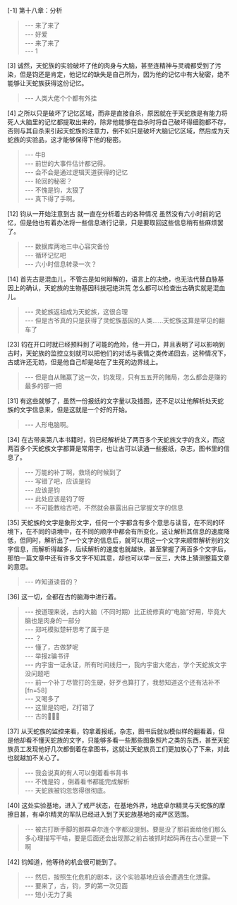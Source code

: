 
[-1] 第十八章：分析
>--- 来了来了<br>
>--- 好爱<br>
>--- 来了来了<br>
>--- 1<br>

[3] 诚然，天蛇族的实验破坏了他的肉身与大脑，甚至连精神与灵魂都受到了污染，但是钧还是肯定，他记忆的缺失是自己所为，因为他的记忆中有大秘密，绝不能够让天蛇族获得这份记忆。
>--- 人类大佬个个都有外挂<br>

[4] 之所以只是破坏了记忆区域，而非是直接自杀，原因就在于天蛇族是有能力将死人大脑里的记忆都提取出来的，除非他能够在自杀时将自己破坏得细胞都不存，否则与其自杀来引起天蛇族的注意力，倒不如只是破坏大脑记忆区域，然后成为天蛇族的实验品，这才能够保得下他的秘密。
>--- 牛B<br>
>--- 前世的大事件估计都记得。<br>
>--- 会不会是通过逻辑天道获得的记忆<br>
>--- 轮回的秘密？<br>
>--- 不愧是钧，太狠了<br>
>--- 真下得了手啊。<br>

[12] 钧从一开始注意到古 就一直在分析着古的各种情况 虽然没有六小时前的记忆，但是他也有着办法将一些信息进行记录，只是要取回这些信息稍有些麻烦罢了。
>--- 数据库两地三中心容灾备份<br>
>--- 循环记忆吧<br>
>--- 六小时信息转录一次？<br>

[14] 首先古是混血儿，不管古是如何辩解的，语言上的决绝，也无法代替血脉基因上的确认，天蛇族的生物基因科技冠绝洪荒 怎么都可以检查出古确实就是混血儿。
>--- 灵蛇族返祖成为天蛇族，这很合理<br>
>--- 但是古爷真的只是获得了灵蛇族基因的人类……天蛇族这算是罕见的翻车了<br>

[23] 钧在开口时就已经预料到了可能的危险，他一开口，并且表明了可以影响到古时，天蛇族的监控立刻就可以把他们的对话与表情之类传递回去，这种情况下，古或许还无妨，但是他自己却是站在了生死的边界线上。
>--- 但是自从赌赢了这一次，钧发现，只有五五开的赌局，怎么都会是赚的最多的那一把<br>

[31] 有这些就够了，虽然一份报纸的文字量以及插图，还不足以让他解析处天蛇族的文字信息来，但是这就是一个好的开始。
>--- 人形电脑啊。<br>

[34] 在古带来第八本书籍时，钧已经解析处了两百多个天蛇族文字的含义，而这两百多个天蛇族文字都算是常用字，也让古可以读通一些报纸，杂志，图书里的信息了。
>--- 万能的补丁啊，救场的时候到了<br>
>--- 写错了吧，应该是钧<br>
>--- 应该是钧<br>
>--- 此处应该是钧了呀<br>
>--- 不可能教给古吧，不然就会暴露出自己掌握文字的信息<br>

[35] 天蛇族的文字是象形文字，任何一个字都含有多个意思与读音，在不同的环境下，在不同的语境中，在不同的顺序中都会有所变化，这让解析其信息的速度降低，但同时，解析出了一个文字的信息后，就可以用这一个文字来顺带解析别的文字信息，而解析得越多，后续解析的速度也就越快，甚至掌握了两百多个文字后，那怕一篇文章中还有许多文字不知其意，却也可以举一反三，大体上猜测整篇文章的意思。
>--- 咋知道读音的？<br>

[36] 这一切，全都在古的脑海中进行着。
>--- 按道理来说，古的大脑（不同时期）比正统修真的“电脑”好用，毕竟大脑也是肉身的一部分<br>
>--- 郑吒模拟楚轩思考了属于是<br>
>--- ？<br>
>--- 懂了，古做梦呢<br>
>--- 举报z骗书评<br>
>--- 内宇宙一证永证，所有时间线归一，我内宇宙大佬古，学个天蛇族文字没问题吧<br>
>--- 前一个补丁尽管打的生硬，好歹也算打了，我想知道这个还有法补不[fn=58]<br>
>--- 又喝多了<br>
>--- 这里是钧吧，Z打错了<br>
>--- 古的🧠💪🏻<br>

[37] 从天蛇族的监控来看，钧拿着报纸，杂志，图书后就似模似样的翻看着，但是他却看不懂天蛇族的文字，只能够多看一些那些图象照片之类的东西，甚至天蛇族员工发现他好几次都倒着在拿图书，这就让天蛇族员工们更加放心了下来，对此也就越加不关心了。
>--- 我会说真的有人可以倒着看书背书<br>
>--- 不愧是钧 ，倒着看书都能完成解析<br>
>--- 天蛇族被钧忽悠得很彻底。<br>

[40] 这处实验基地，进入了戒严状态，在基地外界，地底卓尔精灵与天蛇族的摩擦日甚，有卓尔精灵的军队已经进入到了天蛇族基地的戒严区范围。
>--- 被古打断手脚的那群卓尔连个字都没提到。要是没了那前面给他们那么多心理描写干啥，要是后面还会出现那之前古被抓时起码再在古心里提一下啊<br>

[42] 钧知道，他等待的机会很可能到了。
>--- 然后，按照生化危机的剧本，这个实验基地应该会遭遇生化泄露。<br>
>--- 要来了，古，钧，罗的第一次见面<br>
>--- 短小无力了奥<br>
